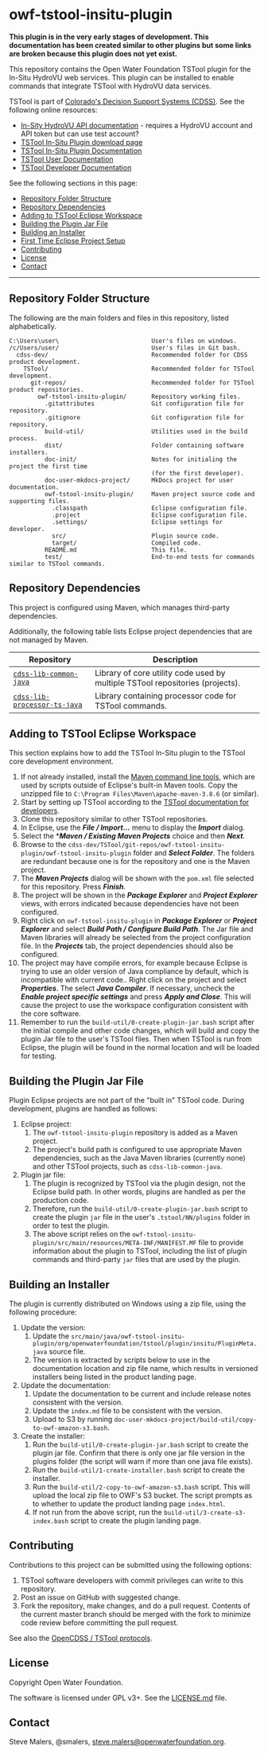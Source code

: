 # owf-tstool-insitu-plugin #

**This plugin is in the very early stages of development.
This documentation has been created similar to other plugins but some links are broken because this plugin does not yet exist.**

This repository contains the Open Water Foundation TSTool plugin for the In-Situ HydroVU web services.
This plugin can be installed to enable commands that integrate TSTool with HydroVU data services.

TSTool is part of [Colorado's Decision Support Systems (CDSS)](https://www.colorado.gov/cdss).
See the following online resources:

*   [In-Sity HydroVU API documentation](https://www.hydrovu.com/public-api/docs/) - requires a HydroVU account and API token but can use test account?
*   [TSTool In-Situ Plugin download page](https://software.openwaterfoundation.org/tstool-insitu-plugin/)
*   [TSTool In-Situ Plugin Documentation](https://software.openwaterfoundation.org/tstool-insitu-plugin/latest/doc-user/)
*   [TSTool User Documentation](https://opencdss.state.co.us/tstool/latest/doc-user/)
*   [TSTool Developer Documentation](https://opencdss.state.co.us/tstool/latest/doc-dev/)

See the following sections in this page:

*   [Repository Folder Structure](#repository-folder-structure)
*   [Repository Dependencies](#repository-dependencies)
*   [Adding to TSTool Eclipse Workspace](#adding-to-tstool-eclipse-workspace)
*   [Building the Plugin Jar File](#building-the-plugin-jar-file)
*   [Building an Installer](#building-an-installer)
*   [First Time Eclipse Project Setup](#first-time-eclipse-project-setup)
*   [Contributing](#contributing)
*   [License](#license)
*   [Contact](#contact)

-----

## Repository Folder Structure ##

The following are the main folders and files in this repository, listed alphabetically.

```
C:\Users\user\                          User's files on windows.
/c/Users/user/                          User's files in Git bash.
  cdss-dev/                             Recommended folder for CDSS product development.
    TSTool/                             Recommended folder for TSTool development.
      git-repos/                        Recommended folder for TSTool product repositories.
        owf-tstool-insitu-plugin/       Repository working files.
          .gitattributes                Git configuration file for repository.
          .gitignore                    Git configuration file for repository.
          build-util/                   Utilities used in the build process.
          dist/                         Folder containing software installers.
          doc-init/                     Notes for initialing the project the first time
                                        (for the first developer).
          doc-user-mkdocs-project/      MkDocs project for user documentation.
          owf-tstool-insitu-plugin/     Maven project source code and supporting files.
            .classpath                  Eclipse configuration file.
            .project                    Eclipse configuration file.
            .settings/                  Eclipse settings for developer.
            src/                        Plugin source code.
            target/                     Compiled code.
          README.md                     This file.
          test/                         End-to-end tests for commands similar to TSTool commands.
```

## Repository Dependencies ##

This project is configured using Maven, which manages third-party dependencies.

Additionally, the following table lists Eclipse project dependencies that are not managed by Maven.

|**Repository**|**Description**|
|------------------------------------------------------------------------------------------|----------------------------------------------------|
|[`cdss-lib-common-java`](https://github.com/OpenCDSS/cdss-lib-common-java)                |Library of core utility code used by multiple TSTool repositories (projects).|
|[`cdss-lib-processor-ts-java`](https://github.com/OpenCDSS/cdss-lib-processor-ts-java)    |Library containing processor code for TSTool commands.|

## Adding to TSTool Eclipse Workspace ##

This section explains how to add the TSTool In-Situ plugin to the TSTool core development environment.

1.  If not already installed, install the
    [Maven command line tools](https://maven.apache.org/install),
    which are used by scripts outside of Eclipse's built-in Maven tools.
    Copy the unzipped file to `C:\Program Files\Maven\apache-maven-3.8.6` (or similar).
2.  Start by setting up TSTool according to the
    [TSTool documentation for developers](https://opencdss.state.co.us/tstool/latest/doc-dev/).
3.  Clone this repository similar to other TSTool repositories.
4.  In Eclipse, use the ***File / Import...*** menu to display the ***Import*** dialog.
5.  Select the ****Maven / Existing Maven Projects*** choice and then ***Next***.
6.  Browse to the `cdss-dev/TSTool/git-repos/owf-tstool-insitu-plugin/owf-tstool-insitu-plugin` folder
    and ***Select Folder***.
    The folders are redundant because one is for the repository and one is the Maven project.
7.  The ***Maven Projects*** dialog will be shown with the `pom.xml` file selected for this repository.
    Press ***Finish***.
8.  The project will be shown in the ***Package Explorer*** and ***Project Explorer*** views,
    with errors indicated because dependencies have not been configured.
9.  Right click on `owf-tstool-insitu-plugin` in ***Package Explorer*** or ***Project Explorer***
    and select ***Build Path / Configure Build Path***.
    The Jar file and Maven libraries will already be selected from the project configuration file.
    In the ***Projects*** tab, the project dependencies should also be configured.
10. The project may have compile errors, for example because Eclipse is trying to use an older version of Java
    compliance by default, which is incompatible with current code..
    Right click on the project and select ***Properties***.
    The select ***Java Compiler***.
    If necessary, uncheck the ***Enable project specific settings***
    and press ***Apply and Close***.
    This will cause the project to use the workspace configuration consistent with the core software.
11. Remember to run the `build-util/0-create-plugin-jar.bash` script after the initial compile
    and other code changes, which will build and copy the plugin Jar file to the user's TSTool files.
    Then when TSTool is run from Eclipse, the plugin will be found in the normal location and will be loaded for testing.

## Building the Plugin Jar File ##

Plugin Eclipse projects are not part of the "built in" TSTool code.
During development, plugins are handled as follows:

1.  Eclipse project:
    1.  The `owf-tstool-insitu-plugin` repository is added as a Maven project.
    2.  The project's build path is configured to use appropriate Maven dependencies,
        such as the Java Maven libraries (currently none) and other TSTool projects,
        such as `cdss-lib-common-java`.
2.  Plugin jar file:
    1.  The plugin is recognized by TSTool via the plugin design, not the Eclipse build path.
        In other words, plugins are handled as per the production code.
    2.  Therefore, run the `build-util/0-create-plugin-jar.bash` script to create the
        plugin `jar` file in the user's `.tstool/NN/plugins` folder in order to test the plugin.
    3.  The above script relies on the `owf-tstool-insitu-plugin/src/main/resources/META-INF/MANIFEST.MF`
        file to provide information about the plugin to TSTool,
        including the list of plugin commands and third-party `jar` files that are used by the plugin.

## Building an Installer ##

The plugin is currently distributed on Windows using a zip file,
using the following procedure:

1.  Update the version:
    1.  Update the `src/main/java/owf-tstool-insitu-plugin/org/openwaterfoundation/tstool/plugin/insitu/PluginMeta.java` source file.
    2.  The version is extracted by scripts below to use in the documentation location and zip file name,
        which results in versioned installers being listed in the product landing page.
2.  Update the documentation:
    1.  Update the documentation to be current and include release notes consistent with the version.
    2.  Update the `index.md` file to be consistent with the version.
    3.  Upload to S3 by running `doc-user-mkdocs-project/build-util/copy-to-owf-amazon-s3.bash`.
3.  Create the installer:
    1.  Run the `build-util/0-create-plugin-jar.bash` script to create the plugin jar file.
        Confirm that there is only one jar file version in the plugins folder
        (the script will warn if more than one java file exists).
    2.  Run the `build-util/1-create-installer.bash` script to create the installer.
    3.  Run the `build-util/2-copy-to-owf-amazon-s3.bash` script.
        This will upload the local zip file to OWF's S3 bucket.
        The script prompts as to whether to update the product landing page `index.html`.
    4.  If not run from the above script,
        run the `build-util/3-create-s3-index.bash` script to create the plugin landing page.

## Contributing ##

Contributions to this project can be submitted using the following options:

1.  TSTool software developers with commit privileges can write to this repository.
2.  Post an issue on GitHub with suggested change.
3.  Fork the repository, make changes, and do a pull request.
    Contents of the current master branch should be merged with the fork to minimize
    code review before committing the pull request.

See also the [OpenCDSS / TSTool protocols](http://learn.openwaterfoundation.org/cdss-website-opencdss/tstool/tstool/).

## License ##

Copyright Open Water Foundation.

The software is licensed under GPL v3+. See the [LICENSE.md](LICENSE.md) file.

## Contact ##

Steve Malers, @smalers, steve.malers@openwaterfoundation.org.
